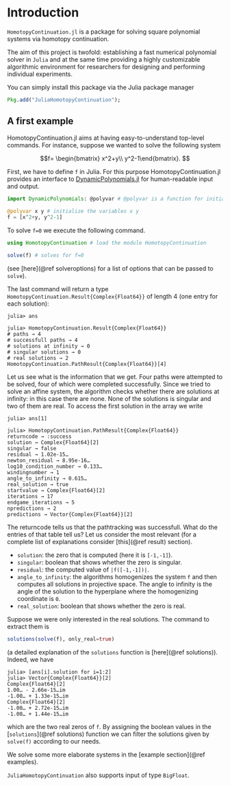 # Introduction
`HomotopyContinuation.jl` is a package for solving square polynomial systems via homotopy continuation.

The aim of this project is twofold: establishing a fast numerical polynomial solver in `Julia` and at the same time providing a highly customizable algorithmic environment for researchers for designing and performing individual experiments.

You can simply install this package via the Julia package manager
```julia
Pkg.add("JuliaHomotopyContinuation");
```

## A first example
HomotopyContinuation.jl aims at having easy-to-understand top-level commands. For instance, suppose we wanted to solve the following system

```math
f= \begin{bmatrix} x^2+y\\ y^2-1\end{bmatrix}.  
```

First, we have to define ``f`` in Julia. For this purpose
HomotopyContinuation.jl provides an interface to [DynamicPolynomials.jl](https://github.com/JuliaAlgebra/DynamicPolynomials.jl) for human-readable input and output.

```julia
import DynamicPolynomials: @polyvar # @polyvar is a function for initializing variables.

@polyvar x y # initialize the variables x y
f = [x^2+y, y^2-1]
```

To solve  ``f=0`` we execute the following command.

```julia
using HomotopyContinuation # load the module HomotopyContinuation

solve(f) # solves for f=0
```

(see [here](@ref solveroptions) for a list of options that can be passed to `solve`).

The last command will return a type `HomotopyContinuation.Result{Complex{Float64}}` of length 4 (one entry for each solution):

```julia-repl
julia> ans

julia> HomotopyContinuation.Result{Complex{Float64}}
# paths → 4
# successfull paths → 4
# solutions at infinity → 0
# singular solutions → 0
# real solutions → 2
HomotopyContinuation.PathResult{Complex{Float64}}[4]
```

Let us see what is the information that we get. Four paths were attempted to be solved, four of which were completed successfully. Since we tried to solve an affine system, the algorithm checks whether there are solutions at infinity: in this case there are none. None of the solutions is singular and two of them are real. To access the first solution in the array we write

```julia-repl
julia> ans[1]

julia> HomotopyContinuation.PathResult{Complex{Float64}}
returncode → :success
solution → Complex{Float64}[2]
singular → false
residual → 1.02e-15…
newton_residual → 8.95e-16…
log10_condition_number → 0.133…
windingnumber → 1
angle_to_infinity → 0.615…
real_solution → true
startvalue → Complex{Float64}[2]
iterations → 17
endgame_iterations → 5
npredictions → 2
predictions → Vector{Complex{Float64}}[2]
```

The returncode tells us that the pathtracking was successfull. What do the entries of that table tell us? Let us consider the most relevant (for a complete list of explanations consider [this](@ref result) section).

- `solution`: the zero that is computed (here it is ``[-1,-1]``).
- `singular`: boolean that shows whether the zero is singular.
- `residual`: the computed value of ``|f([-1,-1])|``.
- `angle_to_infinity`: the algorithms homogenizes the system ``f`` and then computes all solutions in projective space. The angle to infinity is the angle of the solution to the hyperplane where the homogenizing coordinate is ``0``.
-  `real_solution`: boolean that shows whether the zero is real.

Suppose we were only interested in the real solutions. The command to extract them is

```julia
solutions(solve(f), only_real=true)
```
(a detailed explanation of the `solutions` function is [here](@ref solutions)). Indeed, we have

```julia-repl
julia> [ans[i].solution for i=1:2]
julia> Vector{Complex{Float64}}[2]
Complex{Float64}[2]
1.00… - 2.66e-15…im
-1.00… + 1.33e-15…im
Complex{Float64}[2]
-1.00… + 2.72e-15…im
-1.00… + 1.44e-15…im
```
which are the two real zeros of `f`. By assigning the boolean values in the [`solutions`](@ref solutions) function we can filter the solutions given by `solve(f)` according to our needs.

We solve some more elaborate systems in the [example section](@ref examples).

`JuliaHomotopyContinuation` also supports input of type `BigFloat`.

